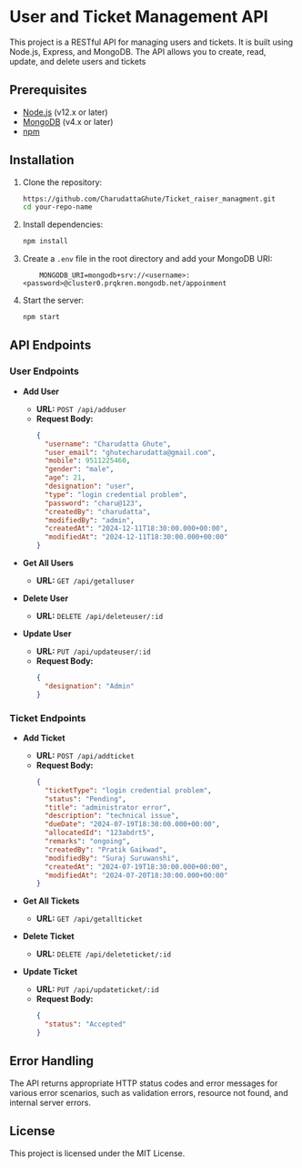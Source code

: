 # User and Ticket Management API

This project is a RESTful API for managing users and tickets. It is built using Node.js, Express, and MongoDB. The API allows you to create, read, update, and delete users and tickets

## Prerequisites

- [Node.js](https://nodejs.org/) (v12.x or later)
- [MongoDB](https://www.mongodb.com/) (v4.x or later)
- [npm](https://www.npmjs.com/)

## Installation

1. Clone the repository:
    ```sh
   https://github.com/CharudattaGhute/Ticket_raiser_managment.git
    cd your-repo-name
    ```

2. Install dependencies:
    ```sh
    npm install
    ```

3. Create a `.env` file in the root directory and add your MongoDB URI:
    ```env
        MONGODB_URI=mongodb+srv://<username>:<password>@cluster0.prqkren.mongodb.net/appoinment
    ```

4. Start the server:
    ```sh
    npm start
    ```

## API Endpoints

### User Endpoints

- **Add User**
    - **URL:** `POST /api/adduser`
    - **Request Body:**
        ```json
        {
          "username": "Charudatta Ghute",
          "user_email": "ghutecharudatta@gmail.com",
          "mobile": 9511225460,
          "gender": "male",
          "age": 21,
          "designation": "user",
          "type": "login credential problem",
          "password": "charu@123",
          "createdBy": "charudatta",
          "modifiedBy": "admin",
          "createdAt": "2024-12-11T18:30:00.000+00:00",
          "modifiedAt": "2024-12-11T18:30:00.000+00:00"
        }
        ```
    
- **Get All Users**
    - **URL:** `GET /api/getalluser`
   

- **Delete User**
    - **URL:** `DELETE /api/deleteuser/:id`
    

- **Update User**
    - **URL:** `PUT /api/updateuser/:id`
    - **Request Body:**
        ```json
        {
          "designation": "Admin"
        }
        ```
   

### Ticket Endpoints

- **Add Ticket**
    - **URL:** `POST /api/addticket`
    - **Request Body:**
        ```json
        {
          "ticketType": "login credential problem",
          "status": "Pending",
          "title": "administrator error",
          "description": "technical issue",
          "dueDate": "2024-07-19T18:30:00.000+00:00",
          "allocatedId": "123abdrt5",
          "remarks": "ongoing",
          "createdBy": "Pratik Gaikwad",
          "modifiedBy": "Suraj Suruwanshi",
          "createdAt": "2024-07-19T18:30:00.000+00:00",
          "modifiedAt": "2024-07-20T18:30:00.000+00:00"
        }
        ```
    

- **Get All Tickets**
    - **URL:** `GET /api/getallticket`
   

- **Delete Ticket**
    - **URL:** `DELETE /api/deleteticket/:id`
    

- **Update Ticket**
    - **URL:** `PUT /api/updateticket/:id`
    - **Request Body:**
        ```json
        {
          "status": "Accepted"
        }
        ```
    

## Error Handling

The API returns appropriate HTTP status codes and error messages for various error scenarios, such as validation errors, resource not found, and internal server errors.

## License

This project is licensed under the MIT License.
